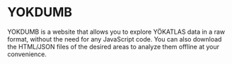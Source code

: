 # YOKDUMB

YOKDUMB is a website that allows you to explore YÖKATLAS data in a raw format, without the need for any JavaScript code. You can also download the HTML/JSON files of the desired areas to analyze them offline at your convenience.
